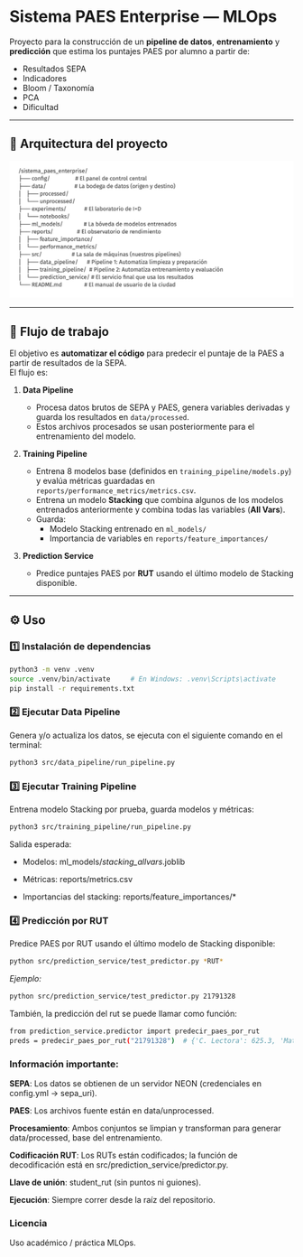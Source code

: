 # Sistema PAES Enterprise — MLOps

Proyecto para la construcción de un **pipeline de datos**, **entrenamiento** y **predicción** que estima los puntajes PAES por alumno a partir de:

- Resultados SEPA  
- Indicadores  
- Bloom / Taxonomía  
- PCA  
- Dificultad  

---

## 📂 Arquitectura del proyecto
![Tablas SEPA en Neon — dimension_values](assets/neon-dimension-values.png)

---

## 🔄 Flujo de trabajo

El objetivo es **automatizar el código** para predecir el puntaje de la PAES a partir de resultados de la SEPA.  
El flujo es:

1. **Data Pipeline**  
   - Procesa datos brutos de SEPA y PAES, genera variables derivadas y guarda los resultados en `data/processed`.
   - Estos archivos procesados se usan posteriormente para el entrenamiento del modelo.

2. **Training Pipeline**  
   - Entrena 8 modelos base (definidos en `training_pipeline/models.py`) y evalúa métricas guardadas en `reports/performance_metrics/metrics.csv`.
   - Entrena un modelo **Stacking** que combina algunos de los modelos entrenados anteriormente y combina todas las variables (**All Vars**).
   - Guarda:
     - Modelo Stacking entrenado en `ml_models/`
     - Importancia de variables en `reports/feature_importances/`

3. **Prediction Service**  
   - Predice puntajes PAES por **RUT** usando el último modelo de Stacking disponible.

---

## ⚙️ Uso

### 1️⃣ Instalación de dependencias

```bash 
python3 -m venv .venv
source .venv/bin/activate     # En Windows: .venv\Scripts\activate
pip install -r requirements.txt
```


### 2️⃣ Ejecutar Data Pipeline 


Genera y/o actualiza los datos, se ejecuta con el siguiente comando en el terminal:

```bash
python3 src/data_pipeline/run_pipeline.py
```

### 3️⃣ Ejecutar Training Pipeline


Entrena modelo Stacking por prueba, guarda modelos y métricas:

```bash
python3 src/training_pipeline/run_pipeline.py
```

Salida esperada:

- Modelos: ml_models/<dd-mm>_stacking_allvars_<prueba>.joblib

- Métricas: reports/metrics.csv

- Importancias del stacking: reports/feature_importances/*

### 4️⃣ Predicción por RUT

Predice PAES por RUT usando el último modelo de Stacking disponible:

```bash
python src/prediction_service/test_predictor.py *RUT*
```

*Ejemplo:*
```bash
python src/prediction_service/test_predictor.py 21791328
```

También, la predicción del rut se puede llamar como función:

```bash
from prediction_service.predictor import predecir_paes_por_rut
preds = predecir_paes_por_rut("21791328")  # {'C. Lectora': 625.3, 'Matemática': 601.2, ...}
```

### Información importante:

**SEPA**: Los datos se obtienen de un servidor NEON (credenciales en config.yml → sepa_uri).

**PAES**: Los archivos fuente están en data/unprocessed.

**Procesamiento**: Ambos conjuntos se limpian y transforman para generar data/processed, base del entrenamiento.

**Codificación RUT**: Los RUTs están codificados; la función de decodificación está en src/prediction_service/predictor.py.

**Llave de unión**: student_rut (sin puntos ni guiones).

**Ejecución**: Siempre correr desde la raíz del repositorio.


### Licencia

Uso académico / práctica MLOps.

